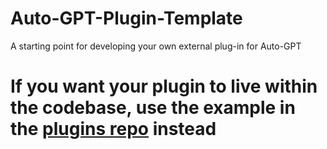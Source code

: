 # Auto-GPT-Plugin-Template
A starting point for developing your own external plug-in for Auto-GPT

# **If you want your plugin to live within the codebase, use the example in the [plugins repo](https://github.com/Significant-Gravitas/Auto-GPT-Plugins) instead**
